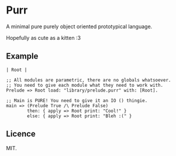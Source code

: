 Purr
====

A minimal pure purely object oriented prototypical language.

Hopefully as cute as a kitten :3


## Example

    | Root |
    
    ;; All modules are parametric, there are no globals whatsoever.
    ;; You need to give each module what they need to work with.
    Prelude => Root load: "library/prelude.purr" with: [Root].
    
    ;; Main is PURE! You need to give it an IO () thingie.
    main => (Prelude True /\ Prelude False)
            then: { apply => Root print: "Cool!" }
            else: { apply => Root print: "Bleh :(" }


## Licence

MIT.
